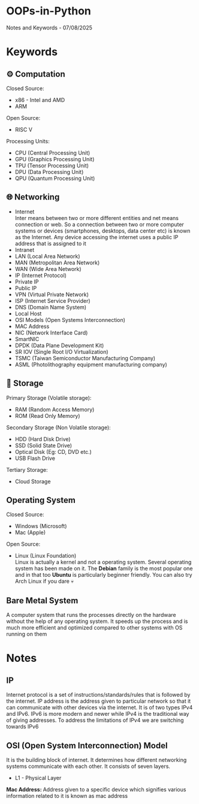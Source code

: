 # OOPs-in-Python
Notes and Keywords - 07/08/2025

# Keywords
## ⚙️ Computation
Closed Source:
  - x86 - Intel and AMD
  - ARM

Open Source:
  - RISC V

Processing Units:
  - CPU (Central Processing Unit)
  - GPU (Graphics Processing Unit)
  - TPU (Tensor Processing Unit)
  - DPU (Data Processing Unit)
  - QPU (Quantum Processing Unit)

## 🌐 Networking
  - Internet <br>
  Inter means between two or more different entities and net means connection or web. So a connection between two or more computer systems or devices (smartphones, desktops, data center etc) is known as the Internet. Any device accessing the internet uses a public IP address that is assigned to it
  - Intranet <br>
  - LAN (Local Area Network) <br>
  - MAN (Metropolitan Area Network) <br>
  - WAN (Wide Area Network) <br>
  - IP (Internet Protocol) <br>
  - Private IP <br>
  - Public IP <br>
  - VPN (Virtual Private Network) <br>
  - ISP (Internet Service Provider) <br>
  - DNS (Domain Name System) <br>
  - Local Host <br>
  - OSI Models (Open Systems Interconnection) <br>
  - MAC Address <br>
  - NIC (Network Interface Card)
  - SmartNIC
  - DPDK (Data Plane Development Kit)
  - SR IOV (Single Root I/O Virtualization)
  - TSMC (Taiwan Semiconductor Manufacturing Company)
  - ASML (Photolithography equipment manufacturing company)

## 💾 Storage
Primary Storage (Volatile storage):
  - RAM (Random Access Memory)
  - ROM (Read Only Memory)

Secondary Storage (Non Volatile storage):
  - HDD (Hard Disk Drive)
  - SSD (Solid State Drive)
  - Optical Disk (Eg: CD, DVD etc.)
  - USB Flash Drive

Tertiary Storage:
  - Cloud Storage

## Operating System
Closed Source:
  - Windows (Microsoft)
  - Mac (Apple)

Open Source:
  - Linux (Linux Foundation) <br>
  Linux is actually a kernel and not a operating system. Several operating system has been made on it. The <b>Debian</b> family is the most popular one and in that too <b>Ubuntu</b> is particularly beginner friendly. You can also try Arch Linux if you dare 💀

## Bare Metal System
A computer system that runs the processes directly on the hardware without the help of any operating system. It speeds up the process and is much more efficient and optimized compared to other systems with OS running on them

# Notes

## IP
Internet protocol is a set of instructions/standards/rules that is followed by the internet. IP address is the address given to particular network so that it can communicate with other devices via the internet. It is of two types IPv4 and IPv6. IPv6 is more modern and newer while IPv4 is the traditional way of giving addresses. To address the limitations of IPv4 we are switching towards IPv6

## OSI (Open System Interconnection) Model
It is the building block of internet. It determines how different networking systems communicate with each other. It consists of seven layers.
- L1 - Physical Layer


<b>Mac Address: </b>
Address given to a specific device which signifies various information related to it is known as mac address



